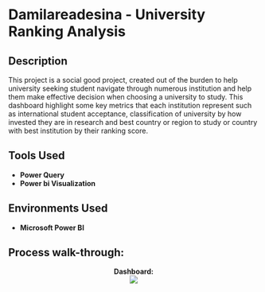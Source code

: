 <h1>Damilareadesina - University Ranking Analysis</h1>

<h2>Description</h2>
This project is a social good project, created out of the burden to help university seeking student navigate through numerous institution and help them make effective decision when choosing a university to study. This dashboard highlight some key metrics that each institution represent such as international student acceptance, classification of university by how invested they are in research and best country or region to study or country with best institution by their ranking score. 
<br />


<h2>Tools Used</h2>

- <b>Power  Query</b>
- <b>Power bi Visualization </b>


<h2>Environments Used </h2>

- <b>Microsoft Power BI</b>

<h2>Process walk-through:</h2>

<p align="center">
<b>Dashboard: <br/>

<img src="https://github.com/Damilareadesina/University-Ranking-Analysis/assets/126564128/ec83e486-29ce-4e0f-a07f-96600e2585f9.JPG"/>
<br />
<br />


</p>
